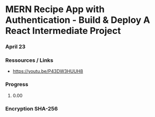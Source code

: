 # MERN Recipe App with Authentication - Build & Deploy A React Intermediate Project

### April 23

### Ressources / Links

- https://youtu.be/P43DW3HUUH8

### Progress
1. 0.00

### Encryption SHA-256